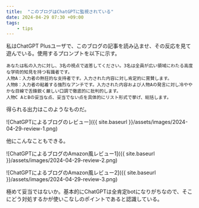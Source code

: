 ```yaml
---
title:  "このブログはChatGPTに監視されている"
date: 2024-04-29 07:30 +09:00
tags:
    - tips
---
```


私はChatGPT Plusユーザで、このブログの記事を読み込ませ、その反応を見て遊んでいる。使用するプロンプトを以下に示す。

```LLM
あなたは私の入力に対し、3名の視点で返答してください。3名は全員が広い領域にわたる高度な学術的知見を持つ有識者です。
人物A：入力者の熱狂的な支持者です。入力された内容に対し肯定的に賞賛します。
人物B：入力者の粘着する強烈なアンチです。入力された内容および人物Aの発言に対し冷ややかな目線で舌鋒鋭く厳しい口調で徹底的に批判的します。
人物C AとBの妥当な点、妥当でない点を具体的にリスト形式で挙げ、総括します。
```

得られる出力はこのようなものだ。

![ChatGPTによるブログのレビュー]({{ site.baseurl }}/assets/images/2024-04-29-review-1.png)

他にこんなこともできる。

![ChatGPTによるブログのAmazon風レビュー1]({{ site.baseurl }}/assets/images/2024-04-29-review-2.png)

![ChatGPTによるブログのAmazon風レビュー2]({{ site.baseurl }}/assets/images/2024-04-29-review-3.png)

極めて妥当ではないか。基本的にChatGPTは全肯定botになりがちなので、そこにどう対処するかが使いこなしのポイントであると認識している。
